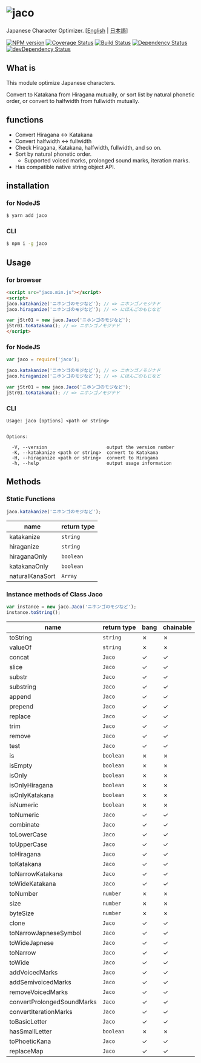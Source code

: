 ![jaco](http://jaco-project.github.io/docs/jaco.png)
====

Japanese Character Optimizer. [[English](README.md) | [日本語](README.ja.md)]

[![NPM version](https://badge.fury.io/js/jaco.svg)](http://badge.fury.io/js/jaco)
[![Coverage Status](https://coveralls.io/repos/github/jaco-project/jaco-js/badge.svg?branch=master)](https://coveralls.io/github/jaco-project/jaco-js?branch=master)
[![Build Status](https://travis-ci.org/jaco-project/jaco-js.svg?branch=master)](https://travis-ci.org/jaco-project/jaco-js)
[![Dependency Status](https://david-dm.org/jaco-project/jaco-js.svg)](https://david-dm.org/jaco-project/jaco-js)
[![devDependency Status](https://david-dm.org/jaco-project/jaco-js/dev-status.svg)](https://david-dm.org/jaco-project/jaco-js#info=devDependencies)

## What is

This module optimize Japanese characters.

Convert to Katakana from Hiragana mutually, or sort list by natural phonetic order, or convert to halfwidth from fullwidth mutually.

## functions

- Convert Hiragana <-> Katakana
- Convert halfwidth <-> fullwidth
- Check Hiragana, Katakana, halfwidth, fullwidth, and so on.
- Sort by natural phonetic order.
  - Supported voiced marks, prolonged sound marks, iteration marks.
- Has compatible native string object API.

## installation

### for NodeJS

```sh
$ yarn add jaco
```

### CLI

```sh
$ npm i -g jaco
```

## Usage

### for browser

```html
<script src="jaco.min.js"></script>
<script>
jaco.katakanize('ニホンゴのモジなど'); // => ニホンゴノモジナド
jaco.hiraganize('ニホンゴのモジなど'); // => にほんごのもじなど

var jStr01 = new jaco.Jaco('ニホンゴのモジなど');
jStr01.toKatakana(); // => ニホンゴノモジナド
</script>
```

### for NodeJS

```javascript
var jaco = require('jaco');

jaco.katakanize('ニホンゴのモジなど'); // => ニホンゴノモジナド
jaco.hiraganize('ニホンゴのモジなど'); // => にほんごのもじなど

var jStr01 = new jaco.Jaco('ニホンゴのモジなど');
jStr01.toKatakana(); // => ニホンゴノモジナド
```

### CLI

```
Usage: jaco [options] <path or string>


Options:

  -V, --version                      output the version number
  -K, --katakanize <path or string>  convert to Katakana
  -H, --hiraganize <path or string>  convert to Hiragana
  -h, --help                         output usage information
```

## Methods

### Static Functions

```javascript
jaco.katakanize('ニホンゴのモジなど');
```

name|return type
---|---
katakanize|`string`
hiraganize|`string`
hiraganaOnly|`boolean`
katakanaOnly|`boolean`
naturalKanaSort|`Array`

### Instance methods of Class Jaco

```javascript
var instance = new jaco.Jaco('ニホンゴのモジなど');
instance.toString();
```

name|return type|bang|chainable
---|---|---|---
toString|`string`|✗|✗
valueOf|`string`|✗|✗
concat|`Jaco`|✓|✓
slice|`Jaco`|✓|✓
substr|`Jaco`|✓|✓
substring|`Jaco`|✓|✓
append|`Jaco`|✓|✓
prepend|`Jaco`|✓|✓
replace|`Jaco`|✓|✓
trim|`Jaco`|✓|✓
remove|`Jaco`|✓|✓
test|`Jaco`|✓|✓
is|`boolean`|✗|✗
isEmpty|`boolean`|✗|✗
isOnly|`boolean`|✗|✗
isOnlyHiragana|`boolean`|✗|✗
isOnlyKatakana|`boolean`|✗|✗
isNumeric|`boolean`|✗|✗
toNumeric|`Jaco`|✓|✓
combinate|`Jaco`|✓|✓
toLowerCase|`Jaco`|✓|✓
toUpperCase|`Jaco`|✓|✓
toHiragana|`Jaco`|✓|✓
toKatakana|`Jaco`|✓|✓
toNarrowKatakana|`Jaco`|✓|✓
toWideKatakana|`Jaco`|✓|✓
toNumber|`number`|✗|✗
size|`number`|✗|✗
byteSize|`number`|✗|✗
clone|`Jaco`|✓|✓
toNarrowJapneseSymbol|`Jaco`|✓|✓
toWideJapnese|`Jaco`|✓|✓
toNarrow|`Jaco`|✓|✓
toWide|`Jaco`|✓|✓
addVoicedMarks|`Jaco`|✓|✓
addSemivoicedMarks|`Jaco`|✓|✓
removeVoicedMarks|`Jaco`|✓|✓
convertProlongedSoundMarks|`Jaco`|✓|✓
convertIterationMarks|`Jaco`|✓|✓
toBasicLetter|`Jaco`|✓|✓
hasSmallLetter|`boolean`|✗|✗
toPhoeticKana|`Jaco`|✓|✓
replaceMap|`Jaco`|✓|✓
